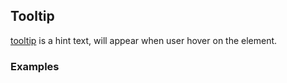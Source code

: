 ## Tooltip

[tooltip](https://material.google.com/components/tooltips.html) is a hint text, will appear when user hover on the element.

### Examples
